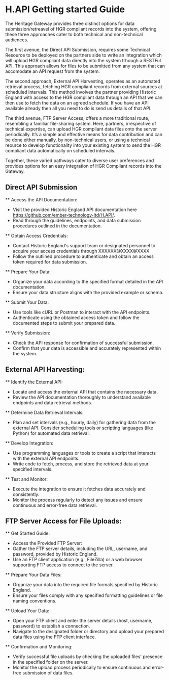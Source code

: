 # H.API Getting started Guide

The Heritage Gateway provides three distinct options for data submission/retreavel of HGR compliant records into the system, offering these three approaches  cater to both technical and non-technical audiences. 

The first avenue, the Direct API Submission, requires some Technical Resource to be deployed on the partners side to write an integration which will upload HGR compliant data directly into the system trhough a RESTFul API. This approach allows for files to be submitted from any system that can accomodate an API request from the system. 

The second approach, External API Harvesting, operates as an automated retrieval process, fetching HGR compliant records from external sources at scheduled intervals. This method involves the partner providing Historic England with access to the HGR compliant data through an API that we can then use to fetch the data on an agreed schedule. If you have an API available already then all you need to do is send us details of that API. 

The third avenue, FTP Server Access, offers a more traditional route, resembling a familiar file-sharing system. Here, partners, irrespective of technical expertise, can upload HGR compliant data files onto the server periodically. It’s a simple and effective means for data contribution and can be done either manually, by non-technical users, or using a technical reource to develop functionality into  your existing system to send the HGR compliant data automatically on scheduled intervals. 

Together, these varied pathways cater to diverse user preferences and provides options for an easy integration of HGR Compliant records into the Gateway. 

## Direct API Submission

** Access the API Documentation:
+	Visit the provided Historic England API documentation here https://github.com/ember-technology-ltd/H.API/.
+	Read through the guidelines, endpoints, and data submission procedures outlined in the documentation.

** Obtain Access Credentials:
+	Contact Historic England's support team or designated personnel to acquire your access credentials through XXXXXX@XXXX@XXXX 
+	Follow the outlined procedure to authenticate and obtain an access token required for data submission.

** Prepare Your Data:
+	Organize your data according to the specified format detailed in the API documentation.
+	Ensure your data structure aligns with the provided example or schema.

** Submit Your Data:
+	Use tools like cURL or Postman to interact with the API endpoints.
+	Authenticate using the obtained access token and follow the documented steps to submit your prepared data.

** Verify Submission:
+	Check the API response for confirmation of successful submission.
+	Confirm that your data is accessible and accurately represented within the system.

## External API Harvesting:

** Identify the External API:
+	Locate and access the external API that contains the necessary data.
+	Review the API documentation thoroughly to understand available endpoints and data retrieval methods.

** Determine Data Retrieval Intervals:
+ Plan and set intervals (e.g., hourly, daily) for gathering data from the external API.
Consider scheduling tools or scripting languages (like Python) for automated data retrieval.

** Develop Integration:
+	Use programming languages or tools to create a script that interacts with the external API endpoints.
+	Write code to fetch, process, and store the retrieved data at your specified intervals.

** Test and Monitor:
+	Execute the integration to ensure it fetches data accurately and consistently.
+	Monitor the process regularly to detect any issues and ensure continuous and error-free data retrieval.

## FTP Server Access for File Uploads:

** Get Started Guide:
+	Access the Provided FTP Server:
+	Gather the FTP server details, including the URL, username, and password, provided by Historic England.
+	Use an FTP client application (e.g., FileZilla) or a web browser supporting FTP access to connect to the server.

** Prepare Your Data Files:
+	Organize your data into the required file formats specified by Historic England.
+	Ensure your files comply with any specified formatting guidelines or file naming conventions.

** Upload Your Data:
+	Open your FTP client and enter the server details (host, username, password) to establish a connection.
+	Navigate to the designated folder or directory and upload your prepared data files using the FTP client interface.

** Confirmation and Monitoring:
+	Verify successful file uploads by checking the uploaded files' presence in the specified folder on the server.
+	Monitor the upload process periodically to ensure continuous and error-free submission of data files.


